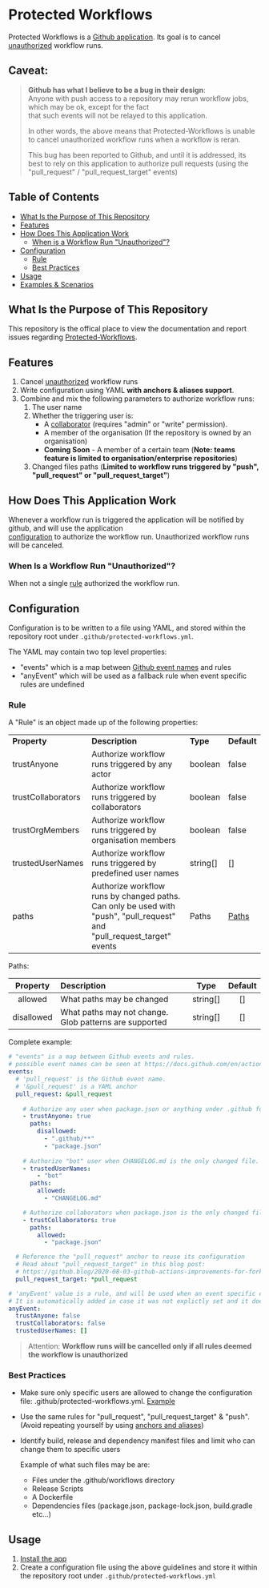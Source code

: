 # Protected Workflows
Protected Workflows is a [Github application](https://github.com/apps/protected-workflows). Its goal is to cancel [unauthorized](#when-is-a-workflow-run-unauthorized) workflow runs.

## Caveat:
> **Github has what I believe to be a bug in their design**:  
> Anyone with push access to a repository may rerun workflow jobs, which may be ok, except for the fact  
> that such events will not be relayed to this application.
>
> In other words, the above means that Protected-Workflows is unable to cancel unauthorized workflow runs when a workflow is reran.
>
> This bug has been reported to Github, and until it is addressed, its best to rely on this application
> to authorize pull requests (using the "pull_request" / "pull_request_target" events)

## Table of Contents
* [What Is the Purpose of This Repository](#what-is-the-purpose-of-this-repository)
* [Features](#features)
* [How Does This Application Work](#how-does-it-work)
  * [When is a Workflow Run "Unauthorized"?](#when-is-a-workflow-run-unauthorized)
* [Configuration](#configuration)
  * [Rule](#rule)
  * [Best Practices](#best-practices)
* [Usage](#usage)
* [Examples & Scenarios](/examples-and-scenarios.md)

## What Is the Purpose of This Repository
This repository is the offical place to view the documentation and report issues regarding [Protected-Workflows](https://github.com/apps/protected-workflows).

## Features
1. Cancel [unauthorized](#when-is-a-workflow-run-unauthorized) workflow runs
2. Write configuration using YAML **with anchors & aliases support**.
3. Combine and mix the following parameters to authorize workflow runs:
	1. The user name
	2. Whether the triggering user is:
		- A [collaborator](https://docs.github.com/en/free-pro-team@latest/github/setting-up-and-managing-your-github-user-account/inviting-collaborators-to-a-personal-repository) (requires "admin" or "write" permission).
		- A member of the organisation (If the repository is owned by an organisation)
		- **Coming Soon** - A member of a certain team (**Note: teams feature is limited to organisation/enterprise repositories**)
	3. Changed files paths (**Limited to workflow runs triggered by "push", "pull_request" or "pull_request_target"**)

## How Does This Application Work
Whenever a workflow run is triggered the application will be notified by github, and will use the application  
[configuration](#configuration) to authorize the workflow run. Unauthorized workflow runs will be canceled.

### When Is a Workflow Run "Unauthorized"?
When not a single [rule](#rule) authorized the workflow run.

## Configuration
Configuration is to be written to a file using YAML, and stored within the
repository root under `.github/protected-workflows.yml`.

The YAML may contain two top level properties:
 - "events" which is a map between [Github event names](https://docs.github.com/en/actions/reference/events-that-trigger-workflows) and rules
 - "anyEvent" which will be used as a fallback rule when event specific rules are undefined 

### Rule
A "Rule" is an object made up of the following properties:

<table>
    <tr>
	<td><b>Property</b></td>
	<td><b>Description</b></td>
	<td><b>Type</b></td>
	<td><b>Default</b></td>
    </tr>
    <tr>
        <td>trustAnyone</td>
        <td>Authorize workflow runs triggered by any actor</td>
        <td>boolean</td>
        <td>false</td>
    </tr>
    <tr>
        <td>trustCollaborators</td>
        <td>Authorize workflow runs triggered by collaborators</td>
        <td>boolean</td>
        <td>false</td>
    </tr>
    <tr>
        <td>trustOrgMembers</td>
        <td>Authorize workflow runs triggered by organisation members</td>
        <td>boolean</td>
        <td>false</td>
    </tr>	
    <tr>
        <td>trustedUserNames</td>
        <td>Authorize workflow runs triggered by predefined user names</td>
        <td>string[]</td>
        <td>[]</td>
    </tr>	
    <tr>
        <td>paths</td>
        <td>Authorize workflow runs by changed paths. Can only be used with "push", "pull_request" and "pull_request_target" events</td>
        <td>Paths</td>
        <td><a href="#user-content-rule-paths">Paths</a></td>
    </tr>
</table>

<a id="rule-paths"></a>
Paths:

| **Property** | **Description**                                        | **Type** | **Default** |
|:------------:|:-------------------------------------------------------|:--------:|:-----------:|
| allowed      | What paths may be changed                              | string[] | []          |
| disallowed   | What paths may not change. Glob patterns are supported | string[] | []          |

Complete example:

```yaml
# "events" is a map between Github events and rules.
# possible event names can be seen at https://docs.github.com/en/actions/reference/events-that-trigger-workflows
events:
  # 'pull_request' is the Github event name.
  # '&pull_request' is a YAML anchor
  pull_request: &pull_request
  
    # Authorize any user when package.json or anything under .github folder was not changed.
    - trustAnyone: true
      paths:
      	disallowed:
          - ".github/**"
          - "package.json"
    
    # Authorize "bot" user when CHANGELOG.md is the only changed file.
    - trustedUserNames:
        - "bot"
      paths:
        allowed:
          - "CHANGELOG.md"

    # Authorize collaborators when package.json is the only changed file.
    - trustCollaborators: true
      paths:
        allowed:
          - "package.json"

  # Reference the "pull_request" anchor to reuse its configuration
  # Read about "pull_request_target" in this blog post:
  # https://github.blog/2020-08-03-github-actions-improvements-for-fork-and-pull-request-workflows/
  pull_request_target: *pull_request

# 'anyEvent' value is a rule, and will be used when an event specific configuration is not set.
# It is automatically added in case it was not explictly set and it does not supports the 'paths' property.
anyEvent:
  trustAnyone: false
  trustCollaborators: false
  trustedUserNames: []
```

> Attention: **Workflow runs will be cancelled only if all rules deemed the workflow is unauthorized**

### Best Practices
- Make sure only specific users are allowed to change the configuration file: .github/protected-workflows.yml. [Example](https://github.com/eladchen/protected-workflows/blob/main/examples-and-scenarios.md#prevent-changing-mission-critical-files)
- Use the same rules for "pull_request", "pull_request_target" & "push". (Avoid repeating yourself by using [anchors and aliases](https://github.com/eladchen/protected-workflows/blob/main/examples-and-scenarios.md#avoid-repeating-the-same-rules-for-two-or-more-events))
- Identify build, release and dependency manifest files and limit who can change them to specific users  

  Example of what such files may be are:
  - Files under the .github/workflows directory
  - Release Scripts
  - A Dockerfile
  - Dependencies files (package.json, package-lock.json, build.gradle etc...)

## Usage
1. [Install the app](https://github.com/apps/protected-workflows)
2. Create a configuration file using the above guidelines and store it within the repository root under `.github/protected-workflows.yml`
